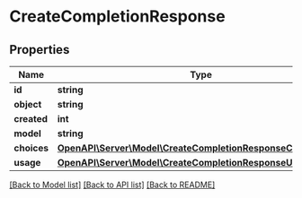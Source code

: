 # CreateCompletionResponse

## Properties
Name | Type | Description | Notes
------------ | ------------- | ------------- | -------------
**id** | **string** |  | 
**object** | **string** |  | 
**created** | **int** |  | 
**model** | **string** |  | 
**choices** | [**OpenAPI\Server\Model\CreateCompletionResponseChoicesInner**](CreateCompletionResponseChoicesInner.md) |  | 
**usage** | [**OpenAPI\Server\Model\CreateCompletionResponseUsage**](CreateCompletionResponseUsage.md) |  | [optional] 

[[Back to Model list]](../README.md#documentation-for-models) [[Back to API list]](../README.md#documentation-for-api-endpoints) [[Back to README]](../README.md)


